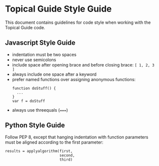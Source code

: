 # Topical Guide Style Guide

This document contains guidelines for code style when working with the Topical Guide code.

## Javascript Style Guide

  + indentation must be two spaces
  + never use semicolons
  + include space after opening brace and before closing brace:  `[ 1, 2, 3 ]`
  + always include one space after a keyword
  + prefer named functions over assigning anonymous functions:
    ```
    function doStuff() {
      ...
    }
    var f = doStuff
    ```
  + always use threequals (`===`)

## Python Style Guide

Follow PEP 8, except that hanging indentation with function parameters must be aligned according to the first parameter:
```
results = applyalgorithm(first,
                         second,
                         third)
```
